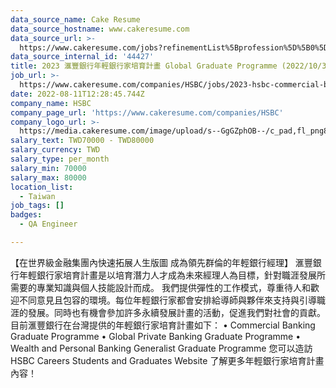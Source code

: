 ```yaml
---
data_source_name: Cake Resume
data_source_hostname: www.cakeresume.com
data_source_url: >-
  https://www.cakeresume.com/jobs?refinementList%5Bprofession%5D%5B0%5D=engineering_qa-engineer&refinementList%5Bsalary_type%5D=per_month&refinementList%5Bsalary_currency%5D=TWD&range%5Bsalary_range%5D%5Bmax%5D=600000
data_source_internal_id: '44427'
title: 2023 滙豐銀行年輕銀行家培育計畫 Global Graduate Programme (2022/10/31 投遞截止)
job_url: >-
  https://www.cakeresume.com/companies/HSBC/jobs/2023-hsbc-commercial-banking-graduate-programme-taiwan
date: 2022-08-11T12:28:45.744Z
company_name: HSBC
company_page_url: 'https://www.cakeresume.com/companies/HSBC'
company_logo_url: >-
  https://media.cakeresume.com/image/upload/s--GgGZphOB--/c_pad,fl_png8,h_200,w_200/v1571626103/xam28nipjriydl2uja7z.png
salary_text: TWD70000 - TWD80000
salary_currency: TWD
salary_type: per_month
salary_min: 70000
salary_max: 80000
location_list:
  - Taiwan
job_tags: []
badges:
  - QA Engineer

---
```


【在世界級金融集團內快速拓展人生版圖 成為領先群倫的年輕銀行經理】 滙豐銀行年輕銀行家培育計畫是以培育潛力人才成為未來經理人為目標，針對職涯發展所需要的專業知識與個人技能設計而成。 我們提供彈性的工作模式，尊重待人和歡迎不同意見且包容的環境。每位年輕銀行家都會安排給導師與夥伴來支持與引導職涯的發展。同時也有機會參加許多永續發展計畫的活動，促進我們對社會的貢獻。 目前滙豐銀行在台灣提供的年輕銀行家培育計畫如下： • Commercial Banking Graduate Programme • Global Private Banking Graduate Programme • Wealth and Personal Banking Generalist Graduate Programme 您可以造訪 HSBC Careers Students and Graduates Website 了解更多年輕銀行家培育計畫內容！